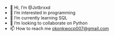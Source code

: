 - 👋 Hi, I’m @Jxtbrxxd
- 👀 I’m interested in programming 
- 🌱 I’m currently learning SQL
- 💞️ I’m looking to collaborate on Python
- 📫 How to reach me okonkwocp007@gmail.com

<!---
Jxtbrxxd/Jxtbrxxd is a ✨ special ✨ repository because its `README.md` (this file) appears on your GitHub profile.
You can click the Preview link to take a look at your changes.
--->
